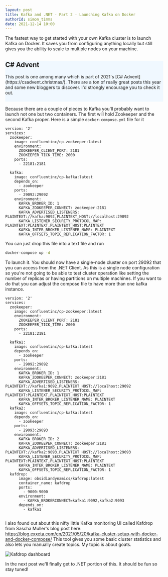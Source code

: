 ```yaml
---
layout: post
title: Kafka and .NET - Part 2 - Launching Kafka on Docker
authorId: simon_timms
date: 2021-12-14 10:00
---
```



The fastest way to get started with your own Kafka cluster is to launch Kafka on Docker. It saves you from configuring anything locally but still gives you the ability to scale to multiple nodes on your machine. 

<!--more -->

<div style="background: aliceblue; padding-bottom: 20px"><h2>C# Advent</h2>This post is one among many which is part of 2021's [C# Advent](https://csadvent.christmas/). There are a ton of really great posts this year and some new bloggers to discover. I'd strongly encourage you to check it out.</div>

Because there are a couple of pieces to Kafka you'll probably want to launch not one but two containers. The first will hold Zookeeper and the second Kafka proper. Here is a simple `docker-compose.yml` file for it 

```docker
version: '2'
services:
  zookeeper:
    image: confluentinc/cp-zookeeper:latest
    environment:
      ZOOKEEPER_CLIENT_PORT: 2181
      ZOOKEEPER_TICK_TIME: 2000
    ports:
      - 22181:2181
  
  kafka:
    image: confluentinc/cp-kafka:latest
    depends_on:
      - zookeeper
    ports:
      - 29092:29092
    environment:
      KAFKA_BROKER_ID: 1
      KAFKA_ZOOKEEPER_CONNECT: zookeeper:2181
      KAFKA_ADVERTISED_LISTENERS: PLAINTEXT://kafka:9092,PLAINTEXT_HOST://localhost:29092
      KAFKA_LISTENER_SECURITY_PROTOCOL_MAP: PLAINTEXT:PLAINTEXT,PLAINTEXT_HOST:PLAINTEXT
      KAFKA_INTER_BROKER_LISTENER_NAME: PLAINTEXT
      KAFKA_OFFSETS_TOPIC_REPLICATION_FACTOR: 1
```

You can just drop this file into a text file and run 

```bash
docker-compose up -d
```

To launch it. You should now have a single-node cluster on port 29092 that you can access from the .NET Client. As this is a single node configuration so you're not going to be able to test cluster operation like setting the number of replicas or having partitions on multiple machines. If you want to do that you can adjust the compose file to have more than one kafka instance. 


```
version: '2'
services:
  zookeeper:
    image: confluentinc/cp-zookeeper:latest
    environment:
      ZOOKEEPER_CLIENT_PORT: 2181
      ZOOKEEPER_TICK_TIME: 2000
    ports:
      - 22181:2181
  
  kafka1:
    image: confluentinc/cp-kafka:latest
    depends_on:
      - zookeeper
    ports:
      - 29092:29092
    environment:
      KAFKA_BROKER_ID: 1
      KAFKA_ZOOKEEPER_CONNECT: zookeeper:2181
      KAFKA_ADVERTISED_LISTENERS: PLAINTEXT://kafka1:9092,PLAINTEXT_HOST://localhost:29092
      KAFKA_LISTENER_SECURITY_PROTOCOL_MAP: PLAINTEXT:PLAINTEXT,PLAINTEXT_HOST:PLAINTEXT
      KAFKA_INTER_BROKER_LISTENER_NAME: PLAINTEXT
      KAFKA_OFFSETS_TOPIC_REPLICATION_FACTOR: 1
  kafka2:
    image: confluentinc/cp-kafka:latest
    depends_on:
      - zookeeper
    ports:
      - 29093:29093
    environment:
      KAFKA_BROKER_ID: 2
      KAFKA_ZOOKEEPER_CONNECT: zookeeper:2181
      KAFKA_ADVERTISED_LISTENERS: PLAINTEXT://kafka2:9093,PLAINTEXT_HOST://localhost:29093
      KAFKA_LISTENER_SECURITY_PROTOCOL_MAP: PLAINTEXT:PLAINTEXT,PLAINTEXT_HOST:PLAINTEXT
      KAFKA_INTER_BROKER_LISTENER_NAME: PLAINTEXT
      KAFKA_OFFSETS_TOPIC_REPLICATION_FACTOR: 1
  kafdrop:
      image: obsidiandynamics/kafdrop:latest
      container_name: kafdrop
      ports:
        - 9000:9000
      environment:
        - KAFKA_BROKERCONNECT=kafka1:9092,kafka2:9093
      depends_on: 
        - kafka1
      
```

I also found out about this nifty little Kafka monitoring UI called Kafdrop from Sascha Muller's blog post here: https://blog.exxeta.com/en/2021/05/20/kafka-cluster-setup-with-docker-and-docker-compose/ This tool gives you some basic cluster statistics and also lets you manually create topics. My topic is about goats. 

![Kafdrop dashboard](/images/kafka/2021-12-05-16-41-11.png)

In the next post we'll finally get to .NET portion of this. It should be fun so stay tuned!

